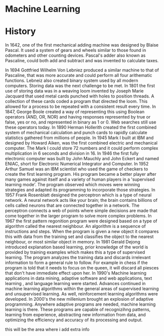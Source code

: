 # Machine Learning
# History
In 1642, one of the first mechanical adding machine was designed by Blaise Pascal. It used a system of gears and wheels similar to those found in odometers and other counting devices. Pascal's adder also known as Pascaline, could both add and subtract and was invented to calculate taxes.

In 1694 Gottfried Wilhelm Von Lebniez produced a similar machine to that of Pascaline, that was more accurate and could perform all four arithematic functions. Lebneiz also created binary system used by all modern computers. 
Storing data was the next challenge to be met. In 1801 the first use of storing data was in a weaving loom invented by Joseph Marie Jacquard that used metal cards punched with holes to position threads. A collection of these cards coded a program that directed the loom. This allowed for a process to be repeated with a consistent result every time.
In 1847, George Boole created a way of representing this using Boolean operators (AND, OR, NOR) and having responses represented by true or false, yes or no, and represented in binary as 1 or 0. Web searches still use these operators today.
In 1890 Herman Hollerith created the first combined system of mechanical calculation and punch cards to rapidly calculate statistics gathered from millions of people.
In 1945 Mark I built at IBM and designed by Howard Aiken, was the first combined electric and mechanical computer. The Mark I could store 72 numbers and it could perform complex multiplication in 6 seconds and division in 16.
In 1946 the first fully electronic computer was built by John Mauchly and John Eckert and named ENIAC, short for Electronic Numerical Integrator and Computer.
In 1952 Arthur Samuel was an IBM scientist who used the game of checkers to create the first learning program. His program became a better player after many games against itself and a variety of human players in a 'supervised learning mode'. The program observed which moves were winning strategies and adapted its programming to incorporate those strategies. 
In 1957 Frank Rosenblatt designed the perceptron which is a type of neural network. A neural network acts like your brain; the brain contains billions of cells called neurons that are connected together in a network. The perceptron connects a web of points where simple decisions are made that come together in the larger program to solve more complex problems.
In 1967 the first pattern regonition program were designed based on a type of algorithm called the nearest neighbour. An algorithm is a sequence of instructions and steps. When the program is given a new object it compares this with data from the training set and classifies the object to the nearest neighbour, or most similar object in memory.
In 1981 Gerald Dejong introduced explanation based learning, prior knowledge of the world is provided by training examples which makes this a type of supervised learning. The program analyzes the training data and discards irrelevant information to form a general rule to follow. For example in chess if the program is told that it needs to focus on the queen, it will discard all piesces that don't have immediate effect upon her.
In 1990's Machine learning applications in data mining, adaptive software and web applications, text learning , and language learning were started. Advances continued in machine learning algorithms within the general areas of supervised learning and unsupervised learning. As well, reinforcement learning algorithms were developed.
In 2000's the new millenium brought an explosion of adaptive programming. Anywhere adaptive programs are needed, machine learning learning is there. These programs are capable of recognizihng patterns, learning from experience, abstracting new information from data, and optimizing the efficiency and accuracy of its processing and output.



this will be the area where i add extra info
